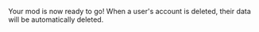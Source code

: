 Your mod is now ready to go! When a user's account is deleted, their data will be automatically deleted.